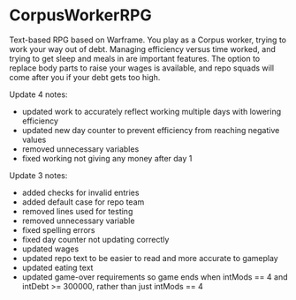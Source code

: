 # CorpusWorkerRPG
Text-based RPG based on Warframe. You play as a Corpus worker, trying to work your way out of debt. Managing efficiency versus time worked, and trying to get sleep and meals in are important features. The option to replace body parts to raise your wages is available, and repo squads will come after you if your debt gets too high.

Update 4 notes:
- updated work to accurately reflect working multiple days with lowering efficiency
- updated new day counter to prevent efficiency from reaching negative values
- removed unnecessary variables
- fixed working not giving any money after day 1

Update 3 notes:
- added checks for invalid entries
- added default case for repo team
- removed lines used for testing
- removed unnecessary variable
- fixed spelling errors
- fixed day counter not updating correctly
- updated wages
- updated repo text to be easier to read and more accurate to gameplay
- updated eating text
- updated game-over requirements so game ends when intMods == 4 and intDebt >= 300000, rather than just intMods == 4
